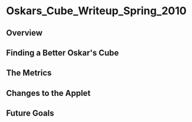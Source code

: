 Oskars\_Cube\_Writeup\_Spring\_2010
===================================

Overview
--------

Finding a Better Oskar's Cube
-----------------------------

The Metrics
-----------

Changes to the Applet
---------------------

Future Goals
------------
